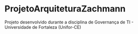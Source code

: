 # ProjetoArquiteturaZachmann
Projeto desenvolvido durante a disciplina de Governança de TI - Universidade de Fortaleza (Unifor-CE)
